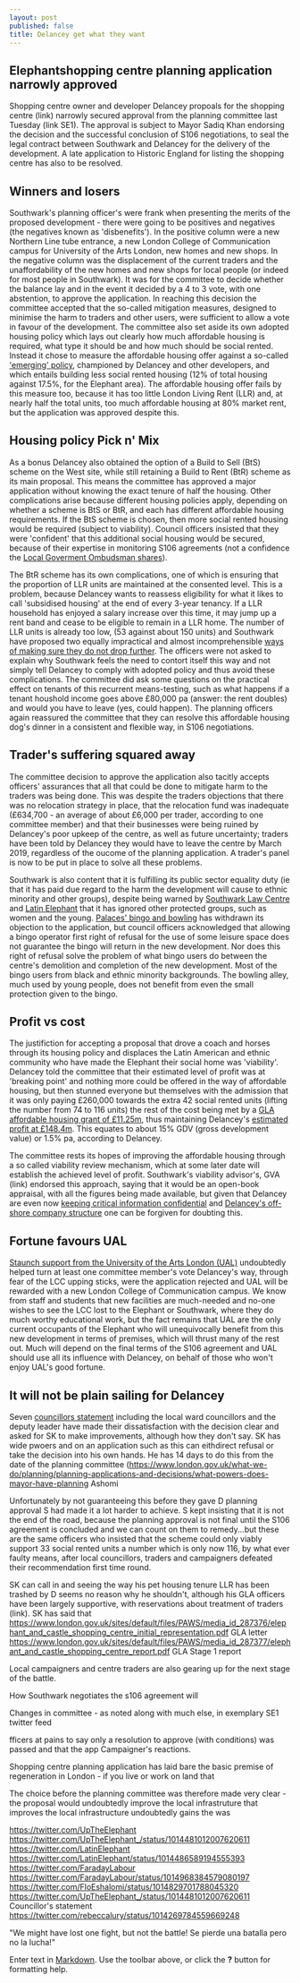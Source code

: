 ```yaml
---
layout: post
published: false
title: Delancey get what they want
---
```

## Elephantshopping centre planning application narrowly approved

Shopping centre owner and developer Delancey propoals for the shopping centre (link) narrowly secured approval from the planning committee last Tuesday (link SE1).  The approval is subject to Mayor Sadiq Khan endorsing the decision and the successful conclusion of S106 negotiations, to seal the legal contract between Southwark and Delancey for the delivery of the development.  A late application to Historic England for listing the shopping centre has also to be resolved.

## Winners and losers

Southwark's planning officer's were frank when presenting the merits of the proposed development - there were going to be positives and negatives (the negatives known as 'disbenefits').  In the positive column were a new Northern Line tube entrance, a new London College of Communication campus for University of the Arts London, new homes and new shops.  In the negative column was the displacement of the current traders and the unaffordability of the new homes and new shops for local people (or indeed for most people in Southwark).  It was for the committee to decide whether the balance lay and in the event it decided by a 4 to 3 vote, with one abstention, to approve the application.  In reaching this decision the committee accepted that the so-called mitigation measures, designed to minimise the harm to traders and other users, were sufficient to allow a vote in favour of the development.  The committee also set aside its own adopted housing policy which lays out clearly how much affordable housing is required, what type it should be and how much should be social rented.  Instead it chose to measure the affordable housing offer against a so-called ['emerging' policy](https://www.southwark.gov.uk/assets/attach/5811/NSP%20PSV%20FINAL.pdf), championed by Delancey and other developers, and which entails building less social rented housing (12% of total housing against 17.5%, for the Elephant area).  The affordable housing offer fails by this measure too, because it has too little London Living Rent (LLR) and, at nearly half the total units, too much affordable housing at 80% market rent, but the application was approved despite this.

## Housing policy Pick n' Mix

As a bonus Delancey also obtained the option of a Build to Sell (BtS) scheme on the West site, while still retaining a Build to Rent (BtR) scheme as its main proposal.  This means the committee has approved a major application without knowing the exact tenure of half the housing.  Other complications arise because different housing policies apply, depending on whether a scheme is BtS or BtR, and each has different affordable housing requirements.  If the BtS scheme is chosen, then more social rented housing would be required (subject to viability). Council officers insisted that they were 'confident' that this additional social housing would be secured, because of their expertise in monitoring S106 agreements (not a confidence the [Local Goverment Ombudsman shares](http://35percent.org/2016-12-12-ombudsman-slams-southwark-for-no-s106-monitoring)).

The BtR scheme has its own complications, one of which is ensuring that the proportion of LLR units are maintained at the consented level.  This is a problem, because Delancey wants to reassess eligibility for what it likes to call 'subsidised housing' at the end of every 3-year tenancy. If a LLR household has enjoyed a salary increase over this time, it may jump up a rent band and cease to be eligible to remain in a LLR home.  The number of LLR units is already too low, (53 against about 150 units) and Southwark have proposed two equally impractical and almost incomprehensible [ways of  making sure they do not drop further](https://pbs.twimg.com/media/DhMTY3OWAAELO68.jpg).  The officers were not asked to explain why Southwark feels the need to contort itself this way and not simply tell  Delancey to comply with adopted policy and thus avoid these complications.  The committee did ask some questions on the practical effect on tenants of this recurrent means-testing, such as what happens if a tenant houshold income goes above £80,000 pa (answer: the rent doubles) and would you have to leave (yes, could happen).  The planning officers again reassured the committee that they can resolve this affordable housing dog's dinner in a consistent and flexible way, in S106 negotiations.

## Trader's suffering squared away


The committee decision to approve the application also tacitly accepts officers' assurances that all that could be done to mitigate harm to the traders was being done. This was despite the traders objections that there was no relocation strategy in place, that the relocation fund was inadequate (£634,700 - an average of about £6,000 per trader, according to one committee member) and that their businesses were being ruined by Delancey's poor upkeep of the centre, as well as future uncertainty; traders have been told by Delancey they would have to  leave the centre by March 2019, regardless of the oucome of the planning application.  A trader's panel is now to be put in place to solve all these problems.  

Southwark is also content that it is fulfilling its public sector equality duty (ie that it has paid due regard to the harm the development will cause to ethnic minority and other groups), despite being warned  by [Southwark Law Centre](http://planbuild.southwark.gov.uk/documents/?GetDocument=%7b%7b%7b!%2b3vgsnFhgtxRNSSWoQ1w3w%3d%3d!%7d%7d%7d) and [Latin Elephant](http://planbuild.southwark.gov.uk/documents/?GetDocument=%7b%7b%7b!prA%2bpmdHItiqXq2TtExNpQ%3d%3d!%7d%7d%7d) that it has ignored other protected groups, such as women and the young.  [Palaces' bingo and bowling](http://planbuild.southwark.gov.uk/documents/?GetDocument=%7b%7b%7b!v50NVbhc5ocMnv2Xw4omWw%3d%3d!%7d%7d%7d) has withdrawn its objection to the application, but council officers acknowledged that allowing a bingo operator first right of refusal for the use of some leisure space does not guarantee the bingo will return in the new development.  Nor does this right of refusal solve the problem of what bingo users do between the centre's demolition and completion of the new development.  Most of the bingo users from black and ethnic minority backgrounds.  The bowling alley, much used by young people, does not benefit from even the small protection given to the bingo.

## Profit vs cost 

The justifiction for accepting a proposal that drove a coach and horses through its housing policy and displaces the Latin American and ethnic community who have made the Elephant their social home was 'viability'.  Delancey told the committee that their estimated level of profit was at 'breaking point' and nothing more could be offered in the way of affordable housing, but then stunned everyone but themselves  with the admission that it was only paying £260,000 towards the extra 42 social rented units (lifting the number from 74 to 116 units) the rest of the cost being met by a [GLA affordable housing grant of £11.25m](http://planbuild.southwark.gov.uk/documents/?GetDocument=%7b%7b%7b!b5xBNaYRSleWlYx6oXVrEA%3d%3d!%7d%7d%7d), thus maintaining Delancey's [estimated profit at £148.4m](http://35percent.org/2018-07-02-viability-and-delancey/).  This equates to about 15% GDV (gross development value) or 1.5% pa, according to Delancey.

The committee rests its hopes of improving the affordable housing through a so called viability review mechanism, which at some later date will establish the achieved level of profit.  Southwark's viability advisor's, GVA (link) endorsed this approach, saying that it would be an open-book appraisal, with all the figures being made available, but given that Delancey are even now [keeping critical information confidential](http://35percent.org/2018-07-02-viability-and-delancey/) and [Delancey's off-shore company structure](http://35percent.org/tribeca-square/) one can be forgiven for doubting this.

## Fortune favours UAL 

[Staunch support from the University of the Arts London (UAL)](https://twitter.com/se1/status/1014452595476369409) undoubtedly helped turn at least one committee member's vote Delancey's way, through fear of the LCC upping sticks, were the application rejected and UAL will be rewarded with a new London College of Communication campus.  We know from staff and students that new facilities are much-needed and no-one wishes to see the LCC lost to the Elephant or Southwark, where they do much worthy educational work, but the fact remains that UAL are the only current occupants of the Elephant who will unequivocally benefit from this new development in terms of premises, which will thrust many of the rest out.  Much will depend on the final terms of the S106 agreement and UAL should use all its influence with Delancey, on behalf of those who won't enjoy UAL's good fortune.

## It will not be plain sailing for Delancey

Seven [councillors statement](https://pbs.twimg.com/media/DhNo_cvWAAEiH2w.jpg) including the local ward councillors and the deputy leader have made their dissatisfaction with the decision clear and asked for SK to make improvements, although how they don't say.  SK has wide pwoers and on an application such as this can eithdirect refusal or take the decision into his own hands.  He has 14 days to do this from the date of the planning committee (https://www.london.gov.uk/what-we-do/planning/planning-applications-and-decisions/what-powers-does-mayor-have-planning
Ashomi

Unfortunately by not guaranteeing this before they gave D planning approval S had made it a lot harder to achieve. S kept insisting that it is not the end of the road, because the planning approval is not final until the S106 agreement is concluded and we can count on them to remedy...but these are the same officers who insisted that the scheme could only viably support 33 social rented units a number which is only now 116, by what ever faulty means, after local councillors, traders and campaigners defeated their recommendation first time round.

SK can call in and seeing the way his pet housing tenure LLR has been trashed by D seems no reason why he shouldn't, although his GLA officers have been largely supportive, with reservations about treatment of traders (link).  SK has said that https://www.london.gov.uk/sites/default/files/PAWS/media_id_287376/elephant_and_castle_shopping_centre_initial_representation.pdf GLA letter
https://www.london.gov.uk/sites/default/files/PAWS/media_id_287377/elephant_and_castle_shopping_centre_report.pdf GLA Stage 1 report

Local campaigners and centre traders are also gearing up for the next stage of the battle.

How Southwark negotiates the s106 agreement will 


Changes in committee - as noted along with much else, in exemplary SE1 twitter feed

fficers at pains to say only a resolution to approve (with conditions) was passed and that the app
Campaigner's reactions.

Shopping centre planning application has laid bare the basic premise of regeneration in London - if you live or work on land that 

The choice before the planning committee was therefore made very clear - the proposal would undoubtedly improve the local infrastruture that improves the local infrastructure undoubtedly gains the was

https://twitter.com/UpTheElephant
https://twitter.com/UpTheElephant_/status/1014481012007620611
https://twitter.com/LatinElephant
https://twitter.com/LatinElephant/status/1014486589194555393
https://twitter.com/FaradayLabour
https://twitter.com/FaradayLabour/status/1014968384579080197
https://twitter.com/FloEshalomi/status/1014829701788045320
https://twitter.com/UpTheElephant_/status/1014481012007620611 Councillor's statement
https://twitter.com/rebeccalury/status/1014269784559669248

"We might have lost one fight, but not the battle! Se pierde una batalla pero no la lucha!"



Enter text in [Markdown](http://daringfireball.net/projects/markdown/). Use the toolbar above, or click the **?** button for formatting help.

